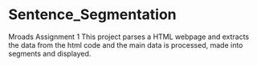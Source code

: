 # Sentence_Segmentation
Mroads Assignment 1
This project parses a HTML webpage and extracts the data from the html code and the main data is processed, made into segments and displayed. 
